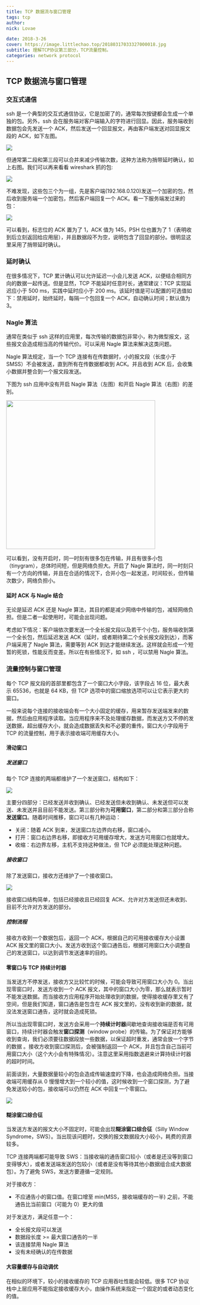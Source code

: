 ```yaml
---
title: TCP 数据流与窗口管理
tags: tcp
author:
nick: Lovae

date: 2018-3-26
cover: https://image.littlechao.top/20180317033327000018.jpg
subtitle: 理解TCP协议第三部分，TCP流量控制。
categories: network protocol
---
```


## TCP 数据流与窗口管理

### 交互式通信

ssh 是一个典型的交互式通信协议，它是加密了的，通常每次按键都会生成一个单独的包。另外，ssh 会在服务端对客户端输入的字符进行回显。因此，服务端收到数据包会先发送一个 ACK，然后发送一个回显报文，再由客户端发送对回显报文段的 ACK，如下左图。

![](https://image.littlechao.top/20180317033327000018.jpg)

但通常第二段和第三段可以合并来减少传输次数，这种方法称为捎带延时确认，如上右图。我们可以再来看看 wireshark 抓的包:

![](https://image.littlechao.top/20180317041434000021.jpg)

不难发现，这些包三个为一组，先是客户端(192.168.0.120)发送一个加密的包，然后收到服务端一个加密包，然后客户端回复一个 ACK。看一下服务端发过来的包：

![](https://image.littlechao.top/20180317043335000022.jpg)

可以看到，标志位的 ACK 置为了 1，ACK 值为 145，PSH 位也置为了 1（表明收到后立刻返回给应用层），并且数据段不为空，说明包含了回显的部分。很明显这里采用了捎带延时确认。

### 延时确认

在很多情况下，TCP 累计确认可以允许延迟一小会儿发送 ACK，以便结合相同方向的数据一起传送。但是显然，TCP 不能延时任意时长，通常建议：TCP 实现延迟应小于 500 ms，实践中延时应小于 200 ms。该延时值是可以配置的可选值如下：禁用延时，始终延时，每隔一个包回复一个 ACK，自动确认时间；默认值为 3。

### Nagle 算法

通常在类似于 ssh 这样的应用里，每次传输的数据包非常小，称为微型报文，这些报文会造成相当高的传输代价。可以采用 Nagle 算法来解决这类问题。

Nagle 算法规定，当一个 TCP 连接有在传数据时，小的报文段（长度小于 SMSS）不会被发送，直到所有在传数据都收到 ACK。并且收到 ACK 后，会收集小数据并整合到一个报文段发送。

下图为 ssh 应用中没有开启 Nagle 算法（左图）和开启 Nagle 算法（右图）的差别。

<img src="https://image.littlechao.top/20180317121248000003.jpg" height="400px" >

可以看到，没有开启时，同一时刻有很多包在传输，并且有很多小包（tinygram），总体时间短，但是网络负担大。开启了 Nagle 算法时，同一时刻只有一个方向的传输，并且在合适的情况下，合并小包一起发送，时间较长，但传输次数少，网络负担小。

#### 延时 ACK 与 Nagle 结合

无论是延迟 ACK 还是 Nagle 算法，其目的都是减少网络中传输的包，减轻网络负担。但是二者一起使用时，可能会出现问题。

考虑如下情况：客户端依次要发送一个全长报文段以及若干个小包，服务端收到第一个全长包，然后延迟发送 ACK（延时，或者期待第二个全长报文段到达），而客户端采用了 Nagle 算法，需要等到 ACK 到达才能继续发送。这样就会形成一个短暂的死锁，性能反而变差。所以在有些情况下，如 ssh ，可以禁用 Nagle 算法。

### 流量控制与窗口管理

 每个 TCP 报文段的首部里都包含了一个窗口大小字段，该字段占 16 位，最大表示 65536，也就是 64 KB，但 TCP 选项中的窗口缩放选项可以让它表示更大的窗口。

一般来说每个连接的接收端会有一个大小固定的缓存，用来暂存发送端发来的数据，然后由应用程序读取。当应用程序来不及处理缓存数据，而发送方又不停的发送数据，超出缓存大小，就会造成数据丢失和不必要的重传。窗口大小字段用于 TCP 的流量控制，用于表示接收端可用缓存大小。

#### 滑动窗口

##### 发送窗口

每个 TCP 连接的两端都维护了一个发送窗口，结构如下：

<img src="http://www.tcpipguide.com/free/diagrams/tcpswwindows.png">

主要分四部分：已经发送并收到确认、已经发送但未收到确认、未发送但可以发送、未发送并且目前不能发送。第三部分称为**可用窗口**，第二部分和第三部分合称**发送窗口**。随着时间推移，窗口可以有几种运动：

* 关闭：随着 ACK 到来，发送窗口左边界向右移，窗口减小。
* 打开：窗口右边界右移，即接收方可用缓存增大，发送方可用窗口也就增大。
* 收缩：右边界左移，主机不支持这种做法，但 TCP 必须能处理这种问题。

##### 接收窗口

除了发送窗口，接收方还维护了一个接收窗口。

![](http://www.tcpipguide.com/free/diagrams/tcpswpointersreceive.png)

接收窗口结构简单，包括已经接收且已经回复 ACK、允许对方发送但还未收到、目前不允许对方发送的部分。

##### 控制流程

接收方收到一个数据包后，返回一个 ACK，根据自己的可用接收缓存大小设置 ACK 报文里的窗口大小。发送方收到这个窗口通告后，根据可用窗口大小调整自己的发送窗口，以达到调节发送速率的目的。

#### 零窗口与 TCP 持续计时器

当发送方不停发送，接收方又比较忙的时候，可能会导致可用窗口大小为 0。当出现零窗口时，发送方收到一个 ACK 报文，其中的窗口大小为零，那么就表示暂时不能发送数据。而当接收方应用程序开始处理收到的数据，使得接收缓存里又有了空间，但是我们知道，窗口通告是包含在 ACK 报文里的，没有收到新的数据，就没法发送窗口通告，这时就会造成死锁。

所以当出现零窗口时，发送方会采用一个**持续计时器**间歇地查询接收端是否有可用窗口，持续计时器会触发**窗口探测**（window probe）的传输。为了保证对方能够收到查询，我们必须要往数据段放一些数据，以保证超时重发，通常会放一个字节的数据 。接收方收到窗口探测后，会被强制返回一个 ACK，并且包含自己当前可用窗口大小（这个大小会有特殊情况）。注意这里采用指数退避来计算持续计时器的超时时间。

前面谈到，大量数据量较小的包会造成传输速度的下降，也会造成网络负担。当接收端可用缓存从 0 慢慢增大到一个较小的值，这时候收到一个窗口探测，为了避免发送较小的包，接收端可以仍然在 ACK 中回复一个零窗口。

![](https://www.brianstorti.com/assets/images/tcp-flow-control/window-probe.png)

#### 糊涂窗口综合征

当发送方发送的报文大小不固定时，可能会出现**糊涂窗口综合征**（Silly Window Syndrome，SWS）。当出现该问题时，交换的报文数据段大小较小，耗费的资源较多。

TCP 连接两端都可能导致 SWS：当接收端的通告窗口较小（或者是还没等到窗口变得够大），或者发送端发送的包较小（或者是没有等待其他小数据组合成大数据包）。为了避免 SWS，发送方要遵循一定规则。

对于接收方：

* 不应通告小的窗口值。在窗口增至 min(MSS，接收端缓存的一半) 之前，不能通告比当前窗口（可能为 0）更大的值

对于发送方，满足任意一个：

* 全长报文段可以发送
* 数据段长度 >= 最大窗口通告的一半
* 该连接禁用 Nagle 算法
* 没有未经确认的在传数据

#### 大容量缓存与自动调优

在相似的环境下，较小的接收缓存的 TCP 应用吞吐性能会较低。很多 TCP 协议栈中上层应用不能指定接收缓存大小，由操作系统来指定一个固定的或者动态变化的值。